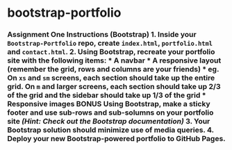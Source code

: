 # bootstrap-portfolio
### Assignment One Instructions (Bootstrap)  1. Inside your `Bootstrap-Portfolio` repo, create `index.html`, `portfolio.html` and `contact.html`.  2. Using Bootstrap, recreate your portfolio site with the following items:     * A navbar     * A responsive layout (remember the grid, rows and columns are your friends)       * eg. On `xs` and `sm` screens, each section should take up the entire grid. On `m` and larger screens, each section should take up 2/3 of the grid and the sidebar should take up 1/3 of the grid     * Responsive images     **BONUS**    Using Bootstrap, make a sticky footer and use sub-rows and sub-solumns on your portfolio site _(Hint: Check out the Bootstrap documentation)_  3. Your Bootstrap solution should minimize use of media queries.  4. Deploy your new Bootstrap-powered portfolio to GitHub Pages.
